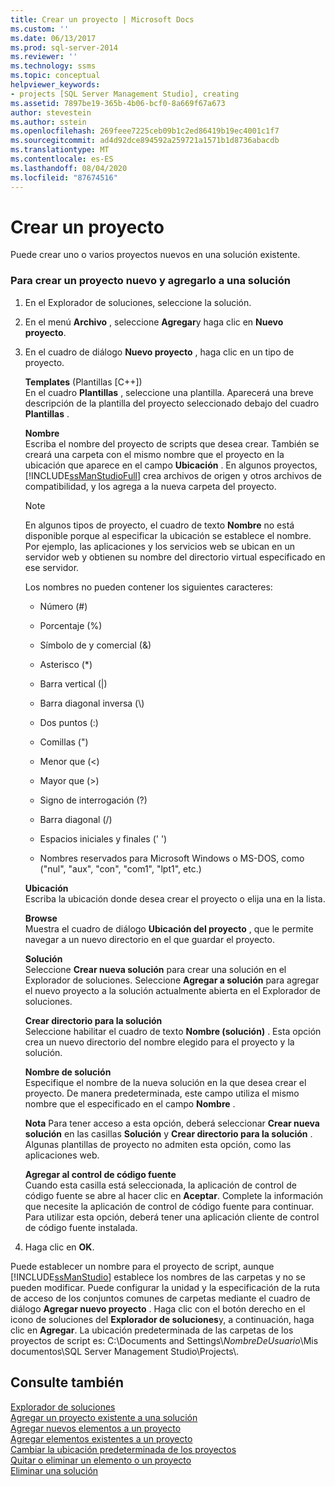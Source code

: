 ```yaml
---
title: Crear un proyecto | Microsoft Docs
ms.custom: ''
ms.date: 06/13/2017
ms.prod: sql-server-2014
ms.reviewer: ''
ms.technology: ssms
ms.topic: conceptual
helpviewer_keywords:
- projects [SQL Server Management Studio], creating
ms.assetid: 7897be19-365b-4b06-bcf0-8a669f67a673
author: stevestein
ms.author: sstein
ms.openlocfilehash: 269feee7225ceb09b1c2ed86419b19ec4001c1f7
ms.sourcegitcommit: ad4d92dce894592a259721a1571b1d8736abacdb
ms.translationtype: MT
ms.contentlocale: es-ES
ms.lasthandoff: 08/04/2020
ms.locfileid: "87674516"
---
```

# <a name="create-a-project"></a>Crear un proyecto
  Puede crear uno o varios proyectos nuevos en una solución existente.  
  
### <a name="to-create-a-new-project-and-add-it-to-a-solution"></a>Para crear un proyecto nuevo y agregarlo a una solución  
  
1.  En el Explorador de soluciones, seleccione la solución.  
  
2.  En el menú **Archivo** , seleccione **Agregar**y haga clic en **Nuevo proyecto**.  
  
3.  En el cuadro de diálogo  **Nuevo proyecto** , haga clic en un tipo de proyecto.  
  
     **Templates** (Plantillas [C++])  
     En el cuadro **Plantillas** , seleccione una plantilla. Aparecerá una breve descripción de la plantilla del proyecto seleccionado debajo del cuadro **Plantillas** .  
  
     **Nombre**  
     Escriba el nombre del proyecto de scripts que desea crear. También se creará una carpeta con el mismo nombre que el proyecto en la ubicación que aparece en el campo **Ubicación** . En algunos proyectos, [!INCLUDE[ssManStudioFull](../../includes/ssmanstudiofull-md.md)] crea archivos de origen y otros archivos de compatibilidad, y los agrega a la nueva carpeta del proyecto.  
  
    > [!NOTE]  
    >  En algunos tipos de proyecto, el cuadro de texto **Nombre** no está disponible porque al especificar la ubicación se establece el nombre. Por ejemplo, las aplicaciones y los servicios web se ubican en un servidor web y obtienen su nombre del directorio virtual especificado en ese servidor.  
  
     Los nombres no pueden contener los siguientes caracteres:  
  
    -   Número (#)  
  
    -   Porcentaje (%)  
  
    -   Símbolo de y comercial (&)  
  
    -   Asterisco (*)  
  
    -   Barra vertical (|)  
  
    -   Barra diagonal inversa (\\)  
  
    -   Dos puntos (:)  
  
    -   Comillas (")  
  
    -   Menor que (\<)  
  
    -   Mayor que (>)  
  
    -   Signo de interrogación (?)  
  
    -   Barra diagonal (/)  
  
    -   Espacios iniciales y finales (' ')  
  
    -   Nombres reservados para Microsoft Windows o MS-DOS, como ("nul", "aux", "con", "com1", "lpt1", etc.)  
  
     **Ubicación**  
     Escriba la ubicación donde desea crear el proyecto o elija una en la lista.  
  
     **Browse**  
     Muestra el cuadro de diálogo **Ubicación del proyecto** , que le permite navegar a un nuevo directorio en el que guardar el proyecto.  
  
     **Solución**  
     Seleccione **Crear nueva solución** para crear una solución en el Explorador de soluciones. Seleccione **Agregar a solución** para agregar el nuevo proyecto a la solución actualmente abierta en el Explorador de soluciones.  
  
     **Crear directorio para la solución**  
     Seleccione habilitar el cuadro de texto **Nombre (solución)** . Esta opción crea un nuevo directorio del nombre elegido para el proyecto y la solución.  
  
     **Nombre de solución**  
     Especifique el nombre de la nueva solución en la que desea crear el proyecto. De manera predeterminada, este campo utiliza el mismo nombre que el especificado en el campo **Nombre** .  
  
     **Nota** Para tener acceso a esta opción, deberá seleccionar **Crear nueva solución** en las casillas **Solución** y **Crear directorio para la solución** . Algunas plantillas de proyecto no admiten esta opción, como las aplicaciones web.  
  
     **Agregar al control de código fuente**  
     Cuando esta casilla está seleccionada, la aplicación de control de código fuente se abre al hacer clic en **Aceptar**. Complete la información que necesite la aplicación de control de código fuente para continuar. Para utilizar esta opción, deberá tener una aplicación cliente de control de código fuente instalada.  
  
4.  Haga clic en **OK**.  
  
 Puede establecer un nombre para el proyecto de script, aunque [!INCLUDE[ssManStudio](../../includes/ssmanstudio-md.md)] establece los nombres de las carpetas y no se pueden modificar. Puede configurar la unidad y la especificación de la ruta de acceso de los conjuntos comunes de carpetas mediante el cuadro de diálogo **Agregar nuevo proyecto** . Haga clic con el botón derecho en el icono de soluciones del **Explorador de soluciones**y, a continuación, haga clic en **Agregar**. La ubicación predeterminada de las carpetas de los proyectos de script es: C:\Documents and Settings\\*NombreDeUsuario*\Mis documentos\SQL Server Management Studio\Projects\\.  
  
## <a name="see-also"></a>Consulte también  
 [Explorador de soluciones](solution-explorer.md)   
 [Agregar un proyecto existente a una solución](add-an-existing-project-to-a-solution.md)   
 [Agregar nuevos elementos a un proyecto](add-new-items-to-a-project.md)   
 [Agregar elementos existentes a un proyecto](add-existing-items-to-a-project.md)   
 [Cambiar la ubicación predeterminada de los proyectos](change-the-default-location-for-projects.md)   
 [Quitar o eliminar un elemento o un proyecto](remove-or-delete-an-item-or-project.md)   
 [Eliminar una solución](delete-a-solution.md)  
  
  
